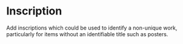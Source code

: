# Inscription

Add inscriptions which could be used to identify a non-unique work, particularly for items without an identifiable title such as posters.&#x20;
